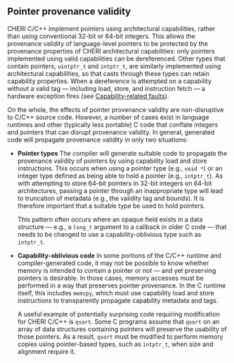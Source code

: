 ## Pointer provenance validity
<!--
\label{sec:pointer_provenance_validity}
-->

CHERI C/C++ implement pointers using architectural
capabilities, rather than using conventional 32-bit or 64-bit integers.
This allows the provenance validity of language-level pointers to be
protected by the provenance properties of CHERI architectural capabilities:
only pointers implemented using valid capabilities can be dereferenced.
Other types that contain pointers, `uintptr_t` and `intptr_t`,
are similarly implemented
using architectural capabilities, so that casts through these types
can retain capability properties.
When a dereference is attempted on a capability without a valid tag &mdash;
including load, store, and instruction fetch &mdash; a hardware exception fires
(see [Capability-related faults](capability-faults.html)).
<!--
%\psnote{It would be better to exhaustively list them (is it just intptr\_t and uintptr\_t?) rather than this vague "such as"}
%\arnote{There are also cases such as C++11 strongly typed enums that use uintcap\_t as the underlying type, but we really don't need to mention this here. And I'm also not sure if we want to keep allowing that since enums should really be integer values only}
-->

On the whole, the effects of pointer provenance validity are non-disruptive to
C/C++ source code.
However, a number of cases exist in language runtimes and other
(typically less portable) C code that conflate integers and pointers that can
disrupt provenance validity.
In general, generated code will propagate provenance validity in only two
situations:

* **Pointer types** The compiler will generate suitable code to propagate
  the provenance validity of pointers by using capability load and store
  instructions.
  This occurs when using a pointer type (e.g., `void *`) or an
  integer type defined as being able to hold a pointer (e.g.,
  `intptr_t`).
  As with attempting to store 64-bit pointers in 32-bit integers on 64-bit
  architectures, passing a pointer through an inappropriate type will lead to
  truncation of metadata (e.g., the validity tag and bounds).
  It is therefore important that a suitable type be used to hold pointers.

  This pattern often occurs where an opaque field exists in a data structure
  &mdash; e.g., a `long_t` argument to a callback in older C code &mdash; that
  needs to be changed to use a capability-oblivious type such as `intptr_t`.

<!--
\psnote{I'm not sure this document has explained the ISA behavior concretely enough for this stuff to really make sense &mdash; the previous description was quite high-level.  Maybe somewhere it should be explicit that registers have tags, that load and store instructions must be via a capability, and that there are both capability and non-capability load and store instructions, with the former preserving tags (both ways) and the latter clearing them?}
-->

* **Capability-oblivious code** In some portions of the C/C++ runtime and
  compiler-generated code, it may not be possible to know whether memory is
  intended to contain a pointer or not &mdash; and yet preserving pointers is
  desirable.
  In those cases, memory accesses must be performed in a way that preserves
  pointer provenance.
  In the C runtime itself, this includes `memcpy`, which must use
  capability load and store instructions to transparently propagate capability
  metadata and tags.

  A useful example of potentially surprising code requiring modification for
  CHERI C/C++ is `qsort`.
  Some C programs assume that `qsort` on an array of data structures
  containing pointers will preserve the usability of those pointers.
  As a result, `qsort` must be modified to perform memory copies using
  pointer-based types, such as `intptr_t`, when size and alignment
  require it.
